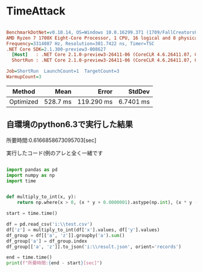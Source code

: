 # TimeAttack

``` ini

BenchmarkDotNet=v0.10.14, OS=Windows 10.0.16299.371 (1709/FallCreatorsUpdate/Redstone3)
AMD Ryzen 7 1700X Eight-Core Processor, 1 CPU, 16 logical and 8 physical cores
Frequency=3314087 Hz, Resolution=301.7422 ns, Timer=TSC
.NET Core SDK=2.1.300-preview3-008627
  [Host]   : .NET Core 2.1.0-preview3-26411-06 (CoreCLR 4.6.26411.07, CoreFX 4.6.26411.06), 64bit RyuJIT
  ShortRun : .NET Core 2.1.0-preview3-26411-06 (CoreCLR 4.6.26411.07, CoreFX 4.6.26411.06), 64bit RyuJIT

Job=ShortRun  LaunchCount=1  TargetCount=3  
WarmupCount=3  

```
|    Method |     Mean |      Error |    StdDev |
|---------- |---------:|-----------:|----------:|
| Optimized | 528.7 ms | 119.290 ms | 6.7401 ms |


## 自環境のpython6.3で実行した結果

所要時間:0.6166858673095703[sec]

実行したコード(例のアレと全く一緒です

```py

import pandas as pd
import numpy as np
import time


def multiply_to_int(x, y):
    return np.where(x > 0, (x * y + 0.0000001).astype(np.int), (x * y - 0.0000001).astype(np.int))

start = time.time()

df = pd.read_csv('i:\\test.csv')
df['z'] = multiply_to_int(df['x'].values, df['y'].values)
df_group = df[['a', 'z']].groupby('a').sum()
df_group['a'] = df_group.index
df_group[['a', 'z']].to_json('i:\\result.json', orient='records')

end = time.time()
print(f"所要時間:{end - start}[sec]")

```
